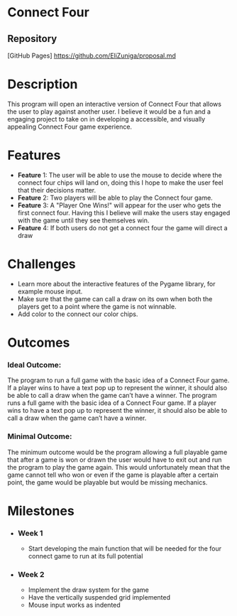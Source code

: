 # **Connect Four**

## **Repository**
[GitHub Pages] https://github.com/EliZuniga/proposal.md

# Description
This program will open an interactive version of Connect Four that allows the user to play against another user. I believe it would be a fun and a engaging project to take on in developing a accessible, and visually appealing Connect Four game experience. 

# **Features** 
* **Feature** 1: The user will be able to use the mouse to decide where the connect four chips will land on, doing this I hope to make the user feel that their decisions matter.
* **Feature** 2: Two players will be able to play the Connect four game.
* **Feature** 3: A "Player One Wins!" will appear for the user who gets the first connect four. Having this I believe will make the users stay engaged with the game until they see themselves win.
* **Feature** 4: If both users do not get a connect four the game will direct a draw

# **Challenges**
* Learn more about the interactive features of the Pygame library, for example mouse input.
* Make sure that the game can call a draw on its own when both the players get to a point where the game is not winnable.
* Add color to the connect our color chips.

# **Outcomes**
### Ideal Outcome: 
The program to run a full game with the basic idea of a Connect Four game. If a player wins to have a text pop up to represent the winner, it should also be able to call a draw when the game can’t have a winner. The program runs a full game with the basic idea of a Connect Four game. If a player wins to have a text pop up to represent the winner, it should also be able to call a draw when the game can’t have a winner.

### Minimal Outcome:
The minimum outcome would be the program allowing a full playable game that after a game is won or drawn the user would have to exit out and run the program to play the game again. This would unfortunately mean that the game cannot tell who won or even if the game is playable after a certain point, the game would be playable but would be missing mechanics.

# **Milestones**
* ### Week 1
  - Start developing the main function that will be needed for the four connect game to run at its full potential
* ### Week 2
  - Implement the draw system for the game 
  - Have the vertically suspended grid implemented 
  - Mouse input works as indented 




